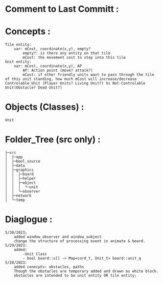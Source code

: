 
# Comment to Last Committ :

            
# Concepts :
    Tile entity:
        var: mCost, coordinate(x,y), empty?
            empty?: is there any entity on that tile
            mCost: the movement cost to step into this tile
    Unit entity:
        var: mCost, coordinate(x,y), AP
            AP: Action point (move? attack?)
            mCost: if other friendly units want to pass through the tile of this unit standing, how much mCost will increase/decrease
    Controlable Unit (Player Units? Living Unit?) Vs Not-Controlable Unit(Obstacle? Dead Unit?)

# Objects (Classes) :
    Unit

# Folder_Tree (src only) :
    ├─src
    │  ├─app
    │  ├─bool_source
    │  ├─data
    │  ├─graphics
    │  │  ├─board
    │  │  ├─helper
    │  │  ├─object
    │  │  │  └─unit
    │  │  └─observer
    │  ├─network
    │  └─temp
# Diaglogue :
    5/30/2023;
        added window_observer and window_subject
        change the structure of processing event in animate & board.
    5/29/2023: 
        added:
            -Unit Class
            - bool board::u[] -> Map<cord_t, Unit_t> board::unit_q
    5/28/2023:
        added conecpts: obstacles, paths
        Though the obstacles are temporary added and drawn as white block.
        obstacles are intended to be unit entity OR tile entity;